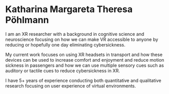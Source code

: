 # Katharina Margareta Theresa Pöhlmann

I am an XR researcher with a background in cognitive science and neuroscience focusing on how we can make VR accessible to anyone by reducing or hopefully one day eliminating cybersickness.

My current work focuses on using XR headsets in transport and how these devices can be used to increase comfort and enjoyment and reduce motion sickness in passengers and how we can use multiple sensory cues such as auditory or tactile cues to reduce cybersickness in XR.

I have 5+ years of experience conducting both quantitative and qualitative research focusing on user experience of virtual environments.

[<i class="ai ai-google-scholar-square ai-3x"></i>](https://scholar.google.co.uk/citations?hl=en&user=p2m_dZUAAAAJ) 